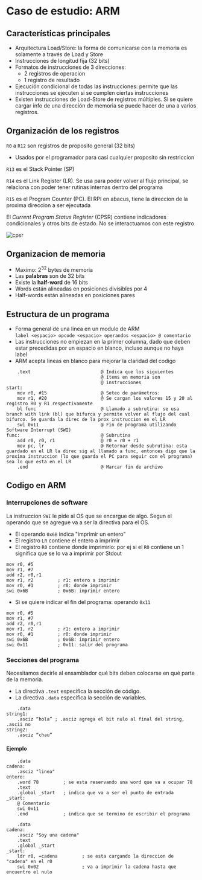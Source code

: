 # Caso de estudio: ARM

## Características principales 
- Arquitectura Load/Store: la forma de comunicarse con la memoria es solamente a través de Load y Store
- Instrucciones de longitud fija (32 bits) 
- Formatos de instrucciones de 3 direcciones:
    - 2 registros de operacion 
    - 1 registro de resultado
- Ejecución condicional de todas las instrucciones: permite que las instrucciones se ejecuten si se cumplen ciertas instrucciones
- Existen instrucciones de Load-Store de registros múltiples. Si se quiere cargar info de una dirección de memoria se puede hacer de una a varios registros. 


## Organización de los registros 
`R0` a `R12` son registros de proposito general (32 bits)
- Usados por el programador para casi cualquier proposito sin restriccion

`R13` es el Stack Pointer (SP)

`R14` es el Link Register (LR). Se usa para poder volver al flujo principal, se relaciona con poder tener rutinas internas dentro del programa

`R15` es el Program Counter (PC). El RPI en abacus, tiene la direccion de la proxima direccion a ser ejecutada

El *Current Program Status Register* (CPSR) contiene indicadores condicionales y otros bits de estado. No se interactuamos con este registro

![cpsr](https://github.com/user-attachments/assets/90ad0b0b-643d-4e75-9241-dbd0d9265cfe)


## Organizacion de memoria
- Maximo: 2<sup>32</sup> bytes de memoria
- Las **palabras** son de 32 bits
- Existe la **half-word** de 16 bits
- Words están alineadas en posiciones divisibles por 4
- Half-words están alineadas en posiciones pares


## Estructura de un programa
- Forma general de una linea en un modulo de ARM <br>
`label <espacio> opcode <espacio> operandos <espacio> @ comentario`
- Las instrucciones no empiezan en la primer columna, dado que deben estar precedidas por un espacio en blanco, incluso aunque no haya label
- ARM acepta lineas en blanco para mejorar la claridad del codigo

```
    .text                          @ Indica que los siguientes
                                   @ ítems en memoria son
                                   @ instrucciones
start:
    mov r0, #15                    @ Seteo de parámetros:
    mov r1, #20                    @ Se cargan los valores 15 y 20 al registro R0 y R1 respectivamente
    bl func                        @ Llamado a subrutina: se usa branch with link (bl) que bifurca y permite volver al flujo del cual bifurco. Se guarda la direc de la prox instruccion en el LR
    swi 0x11                       @ Fin de programa utilizando Software Interrupt (SWI)
func:                              @ Subrutina
    add r0, r0, r1                 @ r0 = r0 + r1
    mov pc, lr                     @ Retornar desde subrutina: esta guardado en el LR la direc sig al llamado a func, entonces digo que la proxima instruccion (lo que guarda el PC para seguir con el programa) sea lo que esta en el LR
    .end                           @ Marcar fin de archivo
```

## Codigo en ARM
### Interrupciones de software
La instruccion `SWI` le pide al OS que se encargue de algo. Segun el operando que se agregue va a ser la directiva para el OS. 
- El operando `0x6B` indica "imprimir un entero"
- El registro `LR` contiene el entero a imprimir
- El registro `R0` contiene donde imprimirlo: por ej si el `R0` contiene un 1 significa que se lo va a imprimir por Stdout
```
mov r0, #5
mov r1, #7
add r2, r0,r1
mov r1, r2         ; r1: entero a imprimir
mov r0, #1         ; r0: donde imprimir
swi 0x6B           ; 0x6B: imprimir entero
```
- Si se quiere indicar el fin del programa: operando `0x11`
```
mov r0, #5
mov r1, #7
add r2, r0,r1
mov r1, r2         ; r1: entero a imprimir
mov r0, #1         ; r0: donde imprimir
swi 0x6B           ; 0x6B: imprimir entero
swi 0x11           ; 0x11: salir del programa
```

### Secciones del programa
Necesitamos decirle al ensamblador qué bits deben colocarse en qué parte de la memoria.

- La directiva `.text` especifica la sección de código.
- La directiva `.data` especifica la sección de variables.
```
    .data
string1:
    .asciz “hola” ; .asciz agrega el bit nulo al final del string, .ascii no 
string2:
    .asciz “chau”
```

#### Ejemplo
```
    .data
cadena:
    .asciz "linea"
entero:
    .word 78         ; se esta reservando una word que va a ocupar 78
    .text
    .global _start   ; indica que va a ser el punto de entrada
_start:
    @ Comentario
    swi 0x11
    .end             ; indica que se termino de escribir el programa
```
```
    .data
cadena:
    .asciz "Soy una cadena"
    .text
    .global _start
_start:
    ldr r0, =cadena         ; se esta cargando la direccion de "cadena" en el r0
    swi 0x02                ; va a imprimir la cadena hasta que encuentro el nulo
```

